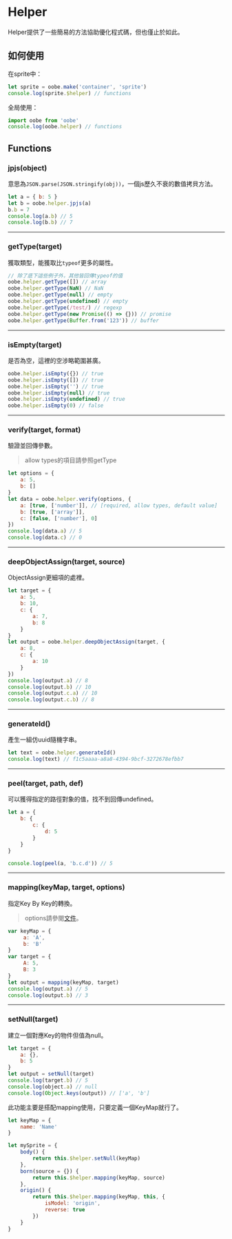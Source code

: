 # Helper

Helper提供了一些簡易的方法協助優化程式碼，但也僅止於如此。

## 如何使用

在sprite中：

```js
let sprite = oobe.make('container', 'sprite')
console.log(sprite.$helper) // functions
```

全局使用：

```js
import oobe from 'oobe'
console.log(oobe.helper) // functions
```

## Functions

### jpjs(object)

意思為`JSON.parse(JSON.stringify(obj))`，一個js歷久不衰的數值拷貝方法。

```js
let a = { b: 5 }
let b = oobe.helper.jpjs(a)
b.b = 7
console.log(a.b) // 5
console.log(b.b) // 7
```

---

### getType(target)

獲取類型，能獲取比`typeof`更多的屬性。

```js
// 除了底下這些例子外，其他皆回傳typeof的值
oobe.helper.getType([]) // array
oobe.helper.getType(NaN) // NaN
oobe.helper.getType(null) // empty
oobe.helper.getType(undefined) // empty
oobe.helper.getType(/test/) // regexp
oobe.helper.getType(new Promise(() => {})) // promise
oobe.helper.getType(Buffer.from('123')) // buffer
```

---

### isEmpty(target)

是否為空，這裡的空涉略範圍甚廣。

```js
oobe.helper.isEmpty({}) // true
oobe.helper.isEmpty([]) // true
oobe.helper.isEmpty('') // true
oobe.helper.isEmpty(null) // true
oobe.helper.isEmpty(undefined) // true
oobe.helper.isEmpty(0) // false
```
---

### verify(target, format)

驗證並回傳參數。

> allow types的項目請參照getType

```js
let options = {
    a: 5,
    b: []
}
let data = oobe.helper.verify(options, {
    a: [true, ['number']], // [required, allow types, default value]
    b: [true, ['array']],
    c: [false, ['number'], 0]
})
console.log(data.a) // 5
console.log(data.c) // 0
```

---

### deepObjectAssign(target, source)

ObjectAssign更細項的處裡。

```js
let target = {
    a: 5,
    b: 10,
    c: {
        a: 7,
        b: 8
    }
}
let output = oobe.helper.deepObjectAssign(target, {
    a: 8,
    c: {
        a: 10
    }
})
console.log(output.a) // 8
console.log(output.b) // 10
console.log(output.c.a) // 10
console.log(output.c.b) // 8
```

---

### generateId()

產生一組仿uuid隨機字串。

```js
let text = oobe.helper.generateId()
console.log(text) // f1c5aaaa-a8a8-4394-9bcf-3272678efbb7
```

---

### peel(target, path, def)

可以獲得指定的路徑對象的值，找不到回傳undefined。

```js
let a = {
    b: {
        c: {
            d: 5
        }
    }
}

console.log(peel(a, 'b.c.d')) // 5
```

---

### mapping(keyMap, target, options)

指定Key By Key的轉換。

> options請參閱[文件](https://softchef.github.io/oobe/docs/)。

```js
var keyMap = {
     a: 'A',
     b: 'B'
}
var target = {
     A: 5,
     B: 3
}
let output = mapping(keyMap, target)
console.log(output.a) // 5
console.log(output.b) // 3
```

---

### setNull(target)

建立一個對應Key的物件但值為null。

```js
let target = {
    a: {},
    b: 5
}
let output = setNull(target)
console.log(target.b) // 5
console.log(object.a) // null
console.log(Object.keys(output)) // ['a', 'b']
```

此功能主要是搭配mapping使用，只要定義一個KeyMap就行了。

```js
let keyMap = {
    name: 'Name'
}

let mySprite = {
    body() {
        return this.$helper.setNull(keyMap)
    },
    born(source = {}) {
        return this.$helper.mapping(keyMap, source)
    },
    origin() {
        return this.$helper.mapping(keyMap, this, {
            isModel: 'origin',
            reverse: true
        })
    }
}
```
